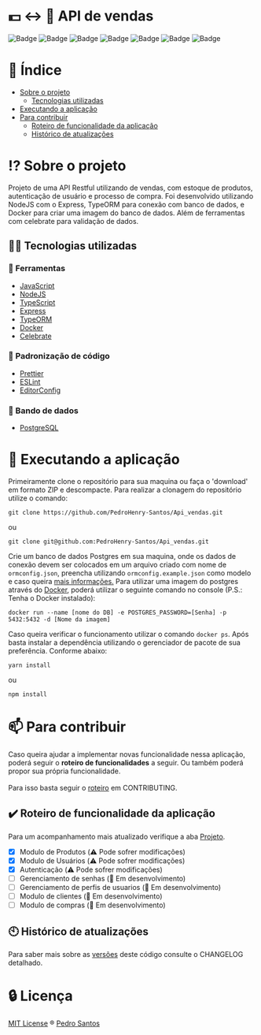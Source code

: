 
# :dollar: :left_right_arrow: :gift: API de vendas

![Badge](https://img.shields.io/github/license/PedroHenry-Santos/Api_vendas?style=flat&label=LICENSE)
![Badge](https://img.shields.io/badge/NODE-v15.5.1-blue?style=flat&logo=node.js&link=https://nodejs.org/pt-br/)
![Badge](https://img.shields.io/badge/TYPESCRIPT-v4.2.3-blue?style=flat&logo=TypeScript&link=https://www.typescriptlang.org/pt/)
![Badge](https://img.shields.io/badge/EXPRESS-v4.17.1-blue?style=flat&logo=Express&link=https://expressjs.com/pt-br/)
![Badge](https://img.shields.io/badge/TYPEORM-v0.2.31-blue?style=?style=flat&link=https://typeorm.io/#/)
![Badge](https://img.shields.io/badge/POSTGRES-v8.5.1-blue?style=?style=flat&logo=PostgreSQL&link=https://www.postgresql.org/)
![Badge](https://img.shields.io/badge/DOCKER-v20.10.2-blue?style=flat&logo=Docker&link=https://www.docker.com/get-started)

# :page_with_curl: Índice

* [Sobre o projeto](#interrobang-sobre-o-projeto)
  - [Tecnologias utilizadas](#-tecnologias-utilizadas)
* [Executando a aplicação](#rocket-executando-a-aplicação)
* [Para contribuir](#mailbox-para-contribuir)
  - [Roteiro de funcionalidade da aplicação](#heavy_check_mark-roteiro-de-funcionalidade-da-aplicação)
  - [Histórico de atualizações](#clock10-histórico-de-atualizações)



# :interrobang: Sobre o projeto

Projeto de uma API Restful utilizando de vendas, com estoque de produtos, autenticação de usuário e processo de compra. Foi desenvolvido utilizando NodeJS com o Express, TypeORM para conexão com banco de dados, e Docker para criar uma imagem do banco de dados. Além de ferramentas com celebrate para validação de dados.

## 🧑‍💻 Tecnologias utilizadas

### :link: Ferramentas

* [JavaScript](https://developer.mozilla.org/pt-BR/docs/Web/JavaScript)
* [NodeJS](https://pt.wikipedia.org/wiki/Node.js)
* [TypeScript](https://www.typescriptlang.org/pt/)
* [Express](https://pt-br.reactjs.org/)
* [TypeORM](https://nextjs.org/docs/getting-started)
* [Docker](https://styled-components.com/docs)
* [Celebrate](https://styled-components.com/docs)

### :link: Padronização de código

* [Prettier](https://prettier.io/)
* [ESLint](https://eslint.org/)
* [EditorConfig](https://editorconfig.org/)

### :floppy_disk: Bando de dados

* [PostgreSQL](https://styled-components.com/docs)

# :rocket: Executando a aplicação

Primeiramente clone o repositório para sua maquina ou faça o 'download' em formato ZIP e descompacte. Para realizar a clonagem do repositório utilize o comando:

    git clone https://github.com/PedroHenry-Santos/Api_vendas.git

ou

    git clone git@github.com:PedroHenry-Santos/Api_vendas.git

Crie um banco de dados Postgres em sua maquina, onde os dados de conexão devem ser colocados em um arquivo criado com nome de ``ormconfig.json``, preencha utilizando ``ormconfig.example.json`` como modelo e caso queira [mais informações.](https://typeorm.io/#/connection) Para utilizar uma imagem do postgres através do [Docker](https://hub.docker.com/_/postgres), poderá utilizar o seguinte comando no console (P.S.: Tenha o Docker instalado):

    docker run --name [nome do DB] -e POSTGRES_PASSWORD=[Senha] -p 5432:5432 -d [Nome da imagem]

Caso queira verificar o funcionamento utilizar o comando ``docker ps``. Após basta instalar a dependência utilizando o gerenciador de pacote de sua preferência. Conforme abaixo:

    yarn install

ou

    npm install

# :mailbox: Para contribuir

Caso queira ajudar a implementar novas funcionalidade nessa aplicação, poderá seguir o **roteiro de funcionalidades** a seguir. Ou também poderá propor sua própria funcionalidade.<br/><br/>
Para isso basta seguir o [roteiro](https://github.com/PedroHenry-Santos/Api_vendas/blob/main/CONTRIBUTING.md) em CONTRIBUTING.

## :heavy_check_mark: Roteiro de funcionalidade da aplicação

Para um acompanhamento mais atualizado verifique a aba [Projeto](https://github.com/PedroHenry-Santos/Api_vendas/projects/1).

-   [x] Modulo de Produtos                                     (:warning: Pode sofrer modificações)
-   [x] Modulo de Usuários                                     (:warning: Pode sofrer modificações)
-   [x] Autenticação                                            (:warning: Pode sofrer modificações)
-   [ ] Gerenciamento de senhas                                (:construction: Em desenvolvimento)
-   [ ] Gerenciamento de perfis de usuarios                    (:construction: Em desenvolvimento)
-   [ ] Modulo de clientes                                     (:construction: Em desenvolvimento)
-   [ ] Modulo de compras                                      (:construction: Em desenvolvimento)

## :clock10: Histórico de atualizações

Para saber mais sobre as [versões](https://github.com/PedroHenry-Santos/Api_vendas/releases) deste código consulte o CHANGELOG detalhado.

# :lock: Licença

[MIT License](https://github.com/PedroHenry-Santos/Api_vendas/main/LICENCE.md) ® [Pedro Santos](https://github.com/PedroHenry-Santos)



